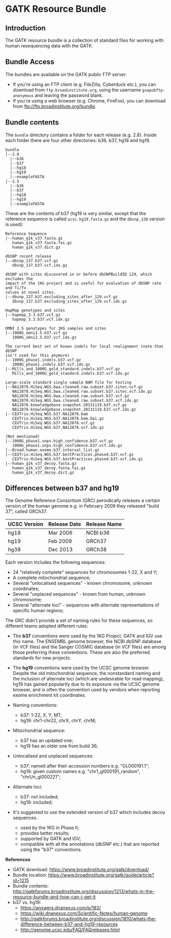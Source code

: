 GATK Resource Bundle
====================
## Introduction
The GATK resource bundle is a collection of standard files for working with
human resequencing data with the GATK.

## Bundle Access
The bundles are available on the GATK public FTP server.

* If you're using an FTP client (e.g. FileZilla, Cyberduck etc.), you can
download from `ftp.broadinstitute.org`, using the username
`gsapubftp-anonymous` and leaving the password blank.
* If you're using a web browser (e.g. Chrome, FireFox), you can download from 
<ftp://ftp.broadinstitute.org/bundle>.


## Bundle contents
The `bundle` directory contains a folder for each release (e.g. 2.8). Inside
each folder there are four other directories: b36, b37, hg18 and hg19.

```
bundle
|--2.8
  |--b36
  |--b37
  |--hg18
  |--hg19
  |--exampleFASTA
|--2.5
  |--b36
  |--b37
  |--hg18
  |--hg19
  |--exampleFASTA
```

These are the contents of b37 (hg19 is very similar, except that the
reference sequence is called `ucsc.hg19.fasta.gz` and the `dbsnp_138` version
is used):

```
Reference Sequence
|--human_g1k_v37.fasta.gz
   human_g1k_v37.fasta.fai.gz
   human_g1k_v37.dict.gz

dbSNP recent release
|--dbsnp_137.b37.vcf.gz
   dbsnp_137.b37.vcf.idx.gz

dbSNP with sites discovered in or before dbSNPBuildID 129, which excludes the
impact of the 1KG project and is useful for evaluation of dbSNP rate and Ti/Tv
values at novel sites.
|--dbsnp_137.b37.excluding_sites_after_129.vcf.gz
   dbsnp_137.b37.excluding_sites_after_129.vcf.idx.gz

HapMap genotypes and sites
|--hapmap_3.3.b37.vcf.gz
   hapmap_3.3.b37.vcf.idx.gz

OMNI 2.5 genotypes for 1KG samples and sites
|--1000G_omni2.5.b37.vcf.gz
   1000G_omni2.5.b37.vcf.idx.gz

The current best set of known indels for local realignment (note that dbSNP
isn't used for this anymore)
|--1000G_phase1.indels.b37.vcf.gz
   1000G_phase1.indels.b37.vcf.idx.gz
|--Mills_and_1000G_gold_standard.indels.b37.vcf.gz
   Mills_and_1000G_gold_standard.indels.b37.vcf.idx.gz

Large-scale standard single sample BAM file for testing
|--NA12878.HiSeq.WGS.bwa.cleaned.raw.subset.b37.sites.vcf.gz
   NA12878.HiSeq.WGS.bwa.cleaned.raw.subset.b37.sites.vcf.idx.gz
   NA12878.HiSeq.WGS.bwa.cleaned.raw.subset.b37.vcf.gz
   NA12878.HiSeq.WGS.bwa.cleaned.raw.subset.b37.vcf.idx.gz
   NA12878.knowledgebase.snapshot.20131119.b37.vcf.gz
   NA12878.knowledgebase.snapshot.20131119.b37.vcf.idx.gz
|--CEUTrio.HiSeq.WGS.b37.NA12878.bam
   CEUTrio.HiSeq.WGS.b37.NA12878.bam.bai.gz
   CEUTrio.HiSeq.WGS.b37.NA12878.vcf.gz
   CEUTrio.HiSeq.WGS.b37.NA12878.vcf.idx.gz

(Not mentioned)
|--1000G_phase1.snps.high_confidence.b37.vcf.gz
   1000G_phase1.snps.high_confidence.b37.vcf.idx.gz
|--Broad.human.exome.b37.interval_list.gz
|--CEUTrio.HiSeq.WGS.b37.bestPractices.phased.b37.vcf.gz
   CEUTrio.HiSeq.WGS.b37.bestPractices.phased.b37.vcf.idx.gz
|--human_g1k_v37_decoy.fasta.gz
   human_g1k_v37_decoy.fasta.fai.gz
   human_g1k_v37_decoy.dict.gz

```

## Differences between b37 and hg19

The Genome Reference Consortium (GRC) periodically releases a certain version
of the human genome e.g. in February 2009 they released "build 37", called
GRCh37.

| UCSC Version | Release Date | Release Name |
|--------------|--------------|--------------|
| hg18         | Mar 2006     | NCBI b36     |
| hg19         | Feb 2009     | GRCh37       |
| hg38         | Dec 2013     | GRCh38       |

Each version includes the following sequences:

* 24 "relatively complete" sequences for chromosomes 1-22, X and Y;
* A complete mitochondrial sequence;
* Several "unlocalised sequences" - known chromosome, unknown coordinates;
* Several "unplaced sequences" - known from human, unknown chromosome;
* Several "alternate loci" - sequences with alternate representations of
specific human regions;

The GRC didn't provide a set of naming rules for these sequences, so different
teams adopted different rules:

* The **b37** conventions were used by the 1KG Project. GATK and IGV use this
name. The ENSEMBL genome browser, the NCBI dbSNP database (in VCF files) and
the Sanger COSMIC database (in VCF files) are among those preferring these
conventions. These are also the preferred standards for new projects.
* The **hg19** conventions were used by the UCSC genome browser. Despite the
old mitochondrial sequence, the nonstandard naming and the inclusion of
alternate loci (which are undesirable for read mapping), hg19 has gained
popularity due to its exposure via the UCSC genome browser, and is often the
convention used by vendors when reporting exome enrichment kit coordinates.

* Naming conventions:
  - b37: 1-22, X, Y, MT;
  - hg19: chr1-chr22, chrX, chrY, chrM;
* Mitochondrial sequence:
  - b37 has an updated one;
  - hg19 has an older one from build 36;
* Unlocalised and unplaced sequences:
  - b37: named after their accession numbers e.g. "GL000191.1";
  - hg19: given custom names e.g. "chr1\_gl000191\_random", "chrUn\_gl000221";
* Alternate loci:
  - b37: not included;
  - hg19: included;


* It's suggested to use the extended version of b37 which includes decoy
sequences. 
  - used by the 1KG in Phase II;
  - provides better results;
  - supported by GATK and IGV;
  - compatible with all the annotations (dbSNP etc.) that are reported using
  the "b37" conventions. 


**References**

* GATK download: <https://www.broadinstitute.org/gatk/download/>
* Bundle location: <https://www.broadinstitute.org/gatk/guide/article?id=1215>
* Bundle contents: <http://gatkforums.broadinstitute.org/discussion/1213/whats-in-the-resource-bundle-and-how-can-i-get-it>
* b37 vs. hg19:
  - <https://answers.dnanexus.com/p/183/>
  - <https://wiki.dnanexus.com/Scientific-Notes/human-genome>
  - <http://gatkforums.broadinstitute.org/discussion/1810/whats-the-difference-between-b37-and-hg19-resources>
  - <http://genome.ucsc.edu/FAQ/FAQreleases.html>
